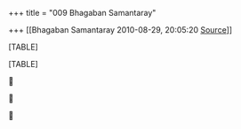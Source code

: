+++
title = "009 Bhagaban Samantaray"

+++
[[Bhagaban Samantaray	2010-08-29, 20:05:20 [Source](https://groups.google.com/g/bvparishat/c/RjDOGw01rSU)]]



[TABLE]

[TABLE]







